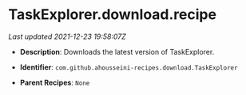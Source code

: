 # TaskExplorer.download.recipe

_Last updated 2021-12-23 19:58:07Z_

- **Description**: Downloads the latest version of TaskExplorer.

- **Identifier**: `com.github.ahousseini-recipes.download.TaskExplorer`

- **Parent Recipes**: `None`